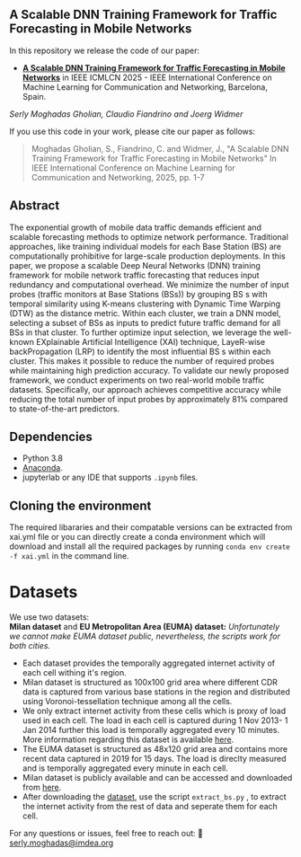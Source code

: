 ## A Scalable DNN Training Framework for Traffic Forecasting in Mobile Networks

In this repository we release the code of our paper:
- [**A Scalable DNN Training Framework for Traffic Forecasting in Mobile Networks**](https://dspace.networks.imdea.org/bitstream/handle/20.500.12761/1908/authors%27%20version.pdf?sequence=2&isAllowed=y) in IEEE ICMLCN 2025 - IEEE  International Conference on Machine Learning for Communication and Networking, Barcelona, Spain.

*Serly Moghadas Gholian, Claudio Fiandrino and Joerg Widmer*

If you use this code in your work, please cite our paper as follows: 
> Moghadas Gholian, S., Fiandrino, C. and Widmer, J., "A Scalable DNN Training Framework for Traffic Forecasting in Mobile Networks" In IEEE International Conference on Machine Learning for Communication and Networking, 2025, pp. 1-7

## Abstract

The exponential growth of mobile data traffic demands efficient and scalable forecasting methods to optimize network performance. Traditional approaches, like training individual models for each Base Station (BS) are computationally prohibitive for large-scale production deployments. In this paper, we propose a scalable Deep Neural Networks (DNN) training framework for mobile network traffic forecasting that reduces input redundancy and computational overhead. We minimize the number of input probes (traffic monitors at Base Stations (BSs)) by grouping BS s with temporal similarity using K-means clustering with Dynamic Time Warping (DTW) as the distance metric. Within each cluster, we train a DNN model, selecting a subset of BSs as inputs to predict future traffic demand for all BSs in that cluster. To further optimize input selection, we leverage the well-known EXplainable Artificial Intelligence (XAI) technique, LayeR-wise backPropagation (LRP) to identify the most influential BS s within each cluster. This makes it possible to reduce the number of required probes while maintaining high prediction accuracy. To validate our newly proposed framework, we conduct experiments on two real-world mobile traffic datasets. Specifically, our approach achieves competitive accuracy while reducing the total number of input probes by approximately 81% compared to state-of-the-art predictors.

## Dependencies 
- Python 3.8
- [Anaconda](https://www.anaconda.com/products/distribution). 
- jupyterlab or any IDE that supports `.ipynb` files.

## Cloning the environment
The required libararies and their compatable versions can be extracted from xai.yml file or you can directly create a conda environment which will download and install all the required packages by running `conda env create -f xai.yml` in the command line.

# Datasets
We use two datasets:\
**Milan dataset** and **EU Metropolitan Area (EUMA) dataset:**
*Unfortunately we cannot make EUMA dataset public, nevertheless, the scripts work for both cities.* 
- Each dataset provides the temporally aggregated internet activity of each cell withing it's region.
-  Milan dataset is structured as 100x100 grid area where different CDR data is captured from various base stations in the region and distributed using Voronoi-tessellation technique among all the cells.
- We only extract internet activity from these cells which is proxy of load used in each cell. The load in each cell is captured during 1 Nov 2013- 1 Jan 2014 further this load is temporally aggregated every 10 minutes. More information regarding this dataset is available [here](https://doi.org/10.1038/sdata.2015.55). 
- The EUMA dataset is structured as 48x120 grid area and contains more recent data captured in 2019 for 15 days. The load is direclty measured and is temporally aggregated every minute in each cell.
- Milan dataset is publicly available and can be accessed and downloaded from [here](https://doi.org/10.7910/DVN/EGZHFV).
-  After downloading the [dataset](https://doi.org/10.7910/DVN/EGZHFV), use the script `extract_bs.py` , to extract the internet activity from the rest of data and seperate them for each cell. 


For any questions or issues, feel free to reach out:
📧 serly.moghadas@imdea.org